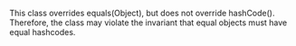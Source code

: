 This class overrides equals(Object), but does not override hashCode().  Therefore, the class may violate the invariant that equal objects must have equal hashcodes.